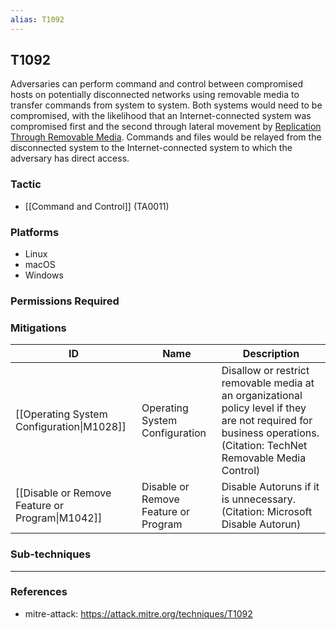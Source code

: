 ```yaml
---
alias: T1092
---
```


## T1092

Adversaries can perform command and control between compromised hosts on potentially disconnected networks using removable media to transfer commands from system to system. Both systems would need to be compromised, with the likelihood that an Internet-connected system was compromised first and the second through lateral movement by [Replication Through Removable Media](https://attack.mitre.org/techniques/T1091). Commands and files would be relayed from the disconnected system to the Internet-connected system to which the adversary has direct access.


### Tactic
- [[Command and Control]] (TA0011)

### Platforms
- Linux
- macOS
- Windows

### Permissions Required

### Mitigations

| ID | Name | Description |
| --- | --- | --- |
| [[Operating System Configuration\|M1028]] | Operating System Configuration | Disallow or restrict removable media at an organizational policy level if they are not required for business operations.(Citation: TechNet Removable Media Control) |
| [[Disable or Remove Feature or Program\|M1042]] | Disable or Remove Feature or Program | Disable Autoruns if it is unnecessary.(Citation: Microsoft Disable Autorun) |

### Sub-techniques


---
### References

- mitre-attack: https://attack.mitre.org/techniques/T1092
